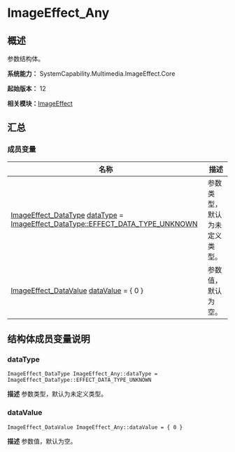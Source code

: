 # ImageEffect_Any


## 概述

参数结构体。

**系统能力：** SystemCapability.Multimedia.ImageEffect.Core

**起始版本：** 12

**相关模块：**[ImageEffect](_image_effect.md)


## 汇总


### 成员变量

| 名称 | 描述 | 
| -------- | -------- |
| [ImageEffect_DataType](_image_effect.md#imageeffect_datatype) [dataType](#datatype) = [ImageEffect_DataType::EFFECT_DATA_TYPE_UNKNOWN](_image_effect.md) | 参数类型，默认为未定义类型。  | 
| [ImageEffect_DataValue](union_image_effect___data_value.md) [dataValue](#datavalue) = { 0 } | 参数值，默认为空。  | 


## 结构体成员变量说明


### dataType

```
ImageEffect_DataType ImageEffect_Any::dataType = ImageEffect_DataType::EFFECT_DATA_TYPE_UNKNOWN
```
**描述**
参数类型，默认为未定义类型。


### dataValue

```
ImageEffect_DataValue ImageEffect_Any::dataValue = { 0 }
```
**描述**
参数值，默认为空。
